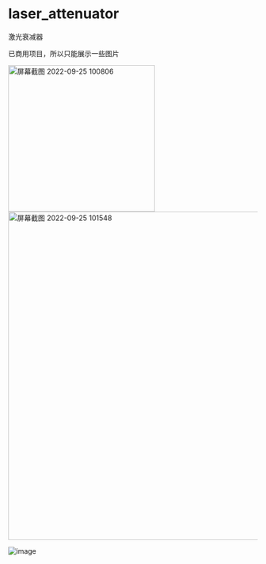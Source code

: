 # laser_attenuator
激光衰减器

已商用项目，所以只能展示一些图片

<img width="296" alt="屏幕截图 2022-09-25 100806" src="https://user-images.githubusercontent.com/47512823/192125194-63251f27-66f8-4519-8808-64d9cd8ba8b8.png">

<img width="663" alt="屏幕截图 2022-09-25 101548" src="https://user-images.githubusercontent.com/47512823/192125342-38cef205-14a9-4e86-89f4-2248a5f37c23.png">

![image](https://user-images.githubusercontent.com/47512823/192670911-026dc69f-b75a-4c98-a29d-46c3c79b868c.png)

